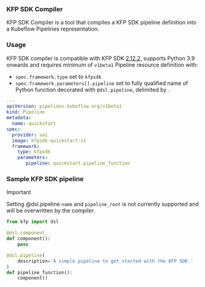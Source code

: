 ### KFP SDK Compiler

KFP SDK Compiler is a tool that compiles a KFP SDK pipeline definition into a Kubeflow Pipelines representation.

### Usage

KFP SDK compiler is compatible with KFP SDK [2.12.2](https://kubeflow-pipelines.readthedocs.io/en/sdk-2.12.1/), supports Python 3.9 onwards and requires minimum of `v1beta1` Pipeline resource definition with:
- `spec.framework.type` set to `kfpsdk`
- `spec.framework.parameters[].pipeline` set to fully qualified name of Python function decorated with `@dsl.pipeline`, delimited by `.`

```yaml
---
apiVersion: pipelines.kubeflow.org/v1beta1
kind: Pipeline
metadata:
  name: quickstart
spec:
  provider: vai
  image: kfpsdk-quickstart:v1
  framework:
    type: kfpsdk
    parameters:
       pipeline: quickstart.pipeline_function
```

### Sample KFP SDK pipeline

> [!IMPORTANT]
> Setting @dsl.pipeline `name` and `pipeline_root` is not currently supported and will be overwritten by the compiler.

```python
from kfp import dsl

@dsl.component
def component():
    pass

@dsl.pipeline(
    description='A simple pipeline to get started with the KFP SDK.'
)
def pipeline_function():
    component()
```
